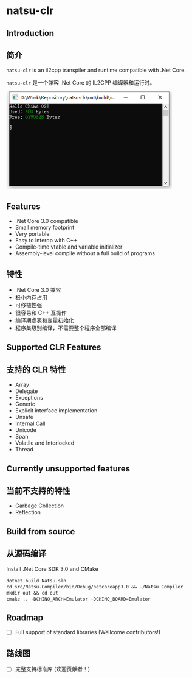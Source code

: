 natsu-clr
===

## Introduction
## 简介

`natsu-clr` is an il2cpp transpiler and runtime compatible with .Net Core.

`natsu-clr` 是一个兼容 .Net Core 的 IL2CPP 编译器和运行时。

![Screenshots](doc/screenshot1.png)

## Features
- .Net Core 3.0 compatible
- Small memory footprint
- Very portable
- Easy to interop with C++
- Compile-time vtable and variable initializer
- Assembly-level compile without a full build of programs

## 特性
- .Net Core 3.0 兼容
- 极小内存占用
- 可移植性强
- 很容易和 C++ 互操作
- 编译期虚表和变量初始化
- 程序集级别编译，不需要整个程序全部编译

## Supported CLR Features
## 支持的 CLR 特性
- Array
- Delegate
- Exceptions
- Generic
- Explicit interface implementation
- Unsafe
- Internal Call
- Unicode
- Span
- Volatile and Interlocked
- Thread

## Currently unsupported features
## 当前不支持的特性
- Garbage Collection
- Reflection

## Build from source
## 从源码编译

Install .Net Core SDK 3.0 and CMake

```
dotnet build Natsu.sln
cd src/Natsu.Compiler/bin/Debug/netcoreapp3.0 && ./Natsu.Compiler
mkdir out && cd out
cmake .. -DCHINO_ARCH=Emulator -DCHINO_BOARD=Emulator
```

## Roadmap
- [ ] Full support of standard libraries (Wellcome contributors!)

## 路线图
- [ ] 完整支持标准库 (欢迎贡献者！)
